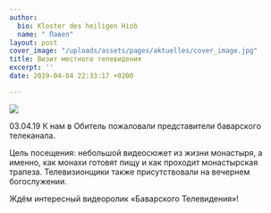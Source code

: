 ```yaml
---
author:
  bio: Kloster des heiligen Hiob
  name: " Павел"
layout: post
cover_image: "/uploads/assets/pages/aktuelles/cover_image.jpg"
title: Визит местного телевидения
excerpt: ''
date: 2019-04-04 22:33:17 +0200

---
```

![](https://res.cloudinary.com/hiobmon/image/upload/v1554409793/media/2019/WhatsApp%20Image%202019-04-04%20at%2016.03.14.jpg)

03\.04.19 К нам в Обитель пожаловали представители баварского телеканала.

Цель посещения: небольшой видеосюжет из жизни монастыря, а именно, как монахи готовят пищу и как проходит монастырская трапеза. Телевизионщики также присутствовали на вечернем богослужении.

Ждём интересный видеоролик «Баварского Телевидения»!